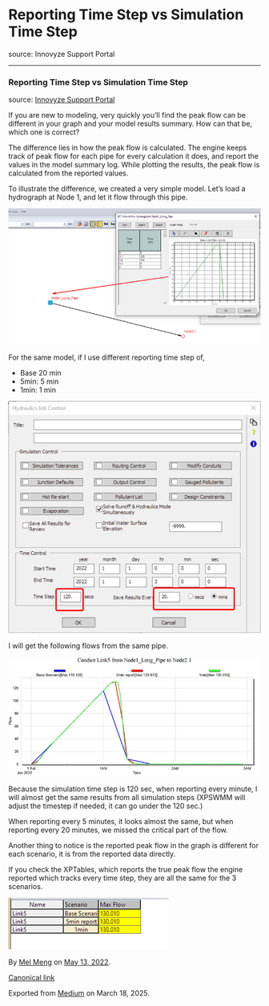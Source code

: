 # Reporting Time Step vs Simulation Time Step

source: Innovyze Support Portal

---

### Reporting Time Step vs Simulation Time Step

source: [Innovyze Support Portal](https://innovyze.force.com/support/s/article/Reporting-Time-Step-vs-Simulation-Time-Step)

If you are new to modeling, very quickly you’ll find the peak flow can be different in your graph and your model results summary. How can that be, which one is correct?

The difference lies in how the peak flow is calculated. The engine keeps track of peak flow for each pipe for every calculation it does, and report the values in the model summary log. While plotting the results, the peak flow is calculated from the reported values.

To illustrate the difference, we created a very simple model. Let’s load a hydrograph at Node 1, and let it flow through this pipe.

![](images\1_rQgEQQJcEC-mJIk05ZQzHw.png)

For the same model, if I use different reporting time step of,

* Base 20 min
* 5min: 5 min
* 1min: 1 min

![](images\1_B0RRz5IObebq5IzA0rkWJA.png)

I will get the following flows from the same pipe.

![](images\1_fDvPiekM-UZwKW08k5hV1w.png)

Because the simulation time step is 120 sec, when reporting every minute, I will almost get the same results from all simulation steps (XPSWMM will adjust the timestep if needed, it can go under the 120 sec.)

When reporting every 5 minutes, it looks almost the same, but when reporting every 20 minutes, we missed the critical part of the flow.

Another thing to notice is the reported peak flow in the graph is different for each scenario, it is from the reported data directly.

If you check the XPTables, which reports the true peak flow the engine reported which tracks every time step, they are all the same for the 3 scenarios.

![](images\1_QHTgxgpj8EyU-aOexbqe1A.png)

By [Mel Meng](https://medium.com/@mel-meng-pe) on [May 13, 2022](https://medium.com/p/2f0109436a3).

[Canonical link](https://medium.com/@mel-meng-pe/reporting-time-step-vs-simulation-time-step-2f0109436a3)

Exported from [Medium](https://medium.com) on March 18, 2025.